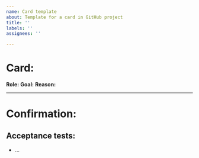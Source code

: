```yaml
---
name: Card template
about: Template for a card in GitHub project
title: ''
labels: ''
assignees: ''

---
```


# Card:

**Role:**
**Goal:**
**Reason:**

---

# Confirmation:

## Acceptance tests:

* ...
